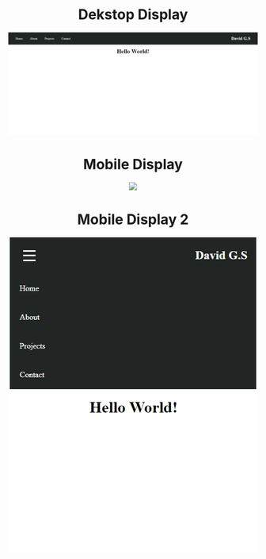 <html>
  <body>
    <center> <h1> Dekstop Display </h1> <img src = "DekstopDisplay.png"> <h1> Mobile Display </h1> <img src = "MobileDisplay.png"> <h1> Mobile Display 2 </h1> <img src = "MobileDisplay2.png"> </center>
  </body>
</html>
